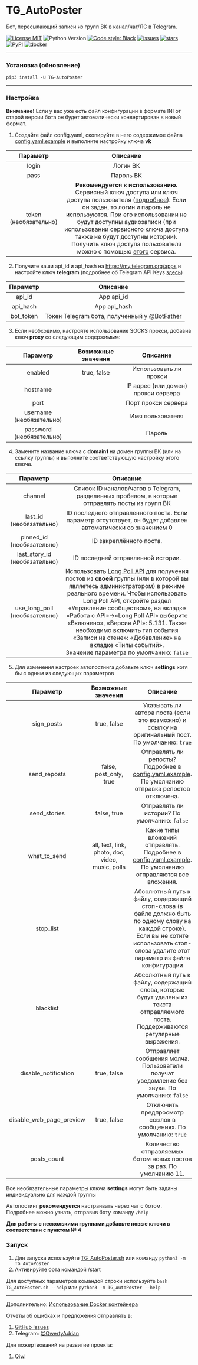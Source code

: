 TG_AutoPoster 
=============
Бот, пересылающий записи из групп ВК в канал/чат/ЛС в Telegram.

[![License MIT](https://img.shields.io/github/license/qwertyadrian/TG_AutoPoster.svg)](/LICENCE.md) 
![Python Version](https://img.shields.io/pypi/pyversions/tg_autoposter) 
[![Code style: Black](https://img.shields.io/badge/code%20style-black-000000.svg)](https://github.com/psf/black)
[![issues](https://img.shields.io/github/issues/qwertyadrian/TG_AutoPoster.svg)](https://github.com/qwertyadrian/TG_AutoPoster/issues) 
[![stars](https://img.shields.io/github/stars/qwertyadrian/TG_AutoPoster.svg)](https://github.com/qwertyadrian/TG_AutoPoster/stargazers)
[![PyPI](https://img.shields.io/pypi/v/TG-AutoPoster)](https://pypi.org/project/TG-AutoPoster/)
[![docker](https://img.shields.io/badge/docker%20image-tg__autoposter-FF9900)](https://hub.docker.com/r/qwertyadrian/tg_autoposter)
***
### Установка (обновление)
```shell script
pip3 install -U TG-AutoPoster
```
***
### Настройка
**Внимание!** Если у вас уже есть файл конфигурации в формате INI от старой версии бота он будет автоматически конвертирован в новый формат.
1. Создайте файл config.yaml, скопируйте в него содержимое файла [config.yaml.example](/config.yaml.example) и выполните настройку ключа **vk**

|                 Параметр                 |                                                                                                                                                                                                          Описание                                                                                                                                                                                                          |
|:----------------------------------------:|:--------------------------------------------------------------------------------------------------------------------------------------------------------------------------------------------------------------------------------------------------------------------------------------------------------------------------------------------------------------------------------------------------------------------------:|
|                  login                   |                                                                                                                                                                                                          Логин ВК                                                                                                                                                                                                          |
|                   pass                   |                                                                                                                                                                                                         Пароль ВК                                                                                                                                                                                                          |
|          token (необязательно)           | **Рекомендуется к использованию.** Cервисный ключ доступа или ключ доступа пользователя ([подробнее](https://vk.com/dev/access_token)). Если он задан, то логин и пароль не используются. При его использовании не будут доступны аудиозаписи (при использовании сервисного ключа доступа также не будут доступны истории). Получить ключ доступа пользователя можно с помощью [этого](https://vkhost.github.io/) сервиса. | 

2. Получите ваши api_id и api_hash на https://my.telegram.org/apps и настройте ключ **telegram** (подробнее об Telegram API Keys [здесь](https://docs.pyrogram.org/intro/setup#api-keys))

| Параметр  |                                Описание                                |
|:---------:|:----------------------------------------------------------------------:|
|  api_id   |                               App api_id                               |
| api_hash  |                              App api_hash                              |
| bot_token | Токен Telegram бота, полученный у [@BotFather](https://t.me/BotFather) |

3. Если необходимо, настройте использование SOCKS прокси, добавив ключ **proxy** со следующим содержимым:

|         Параметр         | Возможные значения |                Описание                |
|:------------------------:|:------------------:|:--------------------------------------:|
|         enabled          |    true, false     |         Использовать ли прокси         |
|         hostname         |                    |  IP адрес (или домен) прокси сервера   |
|           port           |                    |          Порт прокси сервера           |
| username (необязательно) |                    |            Имя пользователя            |
| password (необязательно) |                    |                 Пароль                 |

4. Замените название ключа с **domain1** на домен группы ВК (или на ссылку группы) и выполните соответствующую настройку этого ключа.

|           Параметр            |                                                                                                                                                                                                                                            Описание                                                                                                                                                                                                                                            |
|:-----------------------------:|:----------------------------------------------------------------------------------------------------------------------------------------------------------------------------------------------------------------------------------------------------------------------------------------------------------------------------------------------------------------------------------------------------------------------------------------------------------------------------------------------:|
|            channel            |                                                                                                                                                                                                Список ID каналов/чатов в Telegram, разделенных пробелом, в которые отправлять посты из групп ВК                                                                                                                                                                                                |
|    last_id (необязательно)    |                                                                                                                                                                                          ID последнего отправленного поста. Если параметр отсутствует, он будет добавлен автоматически со значением 0                                                                                                                                                                                          |
|   pinned_id (необязательно)   |                                                                                                                                                                                                                                    ID закреплённого поста.                                                                                                                                                                                                                                     |
| last_story_id (необязательно) |                                                                                                                                                                                                                               ID последней отправленной истории.                                                                                                                                                                                                                               |
| use_long_poll (необязательно) | Использовать [Long Poll API](https://vk.com/dev/bots_longpoll) для получения постов из **своей** группы (или в которой вы являетесь администратором) в режиме реального времени. Чтобы использовать Long Poll API, откройте раздел «Управление сообществом», на вкладке «Работа с API»→«Long Poll API» выберите «Включено», «Версия API»: 5.131. Также необходимо включить тип события «Записи на стене»: «Добавление» на вкладке «Типы событий».<br/>Значение параметра по умолчанию: `false` |


5. Для изменения настроек автопостинга добавьте ключ **settings** хотя бы с одним из следующих параметров

|         Параметр         |                Возможные значения                |                                                                                           Описание                                                                                           |
|:------------------------:|:------------------------------------------------:|:--------------------------------------------------------------------------------------------------------------------------------------------------------------------------------------------:|
|        sign_posts        |                   true, false                    |                                              Указывать ли автора поста (если это возможно) и ссылку на оригинальный пост. По умолчанию: `true`                                               |
|       send_reposts       |              false, post_only, true              |                                  Отправлять ли репосты? Подробнее в [config.yaml.example](/config.yaml.example). По умолчанию отправка репостов отключена.                                   |
|       send_stories       |                   false, true                    |                                                                         Отправлять ли истории? По умолчанию: `false`                                                                         |
|       what_to_send       | all, text, link, photo, doc, video, music, polls |                               Какие типы вложений отправлять. Подробнее в [config.yaml.example](/config.yaml.example). По умолчанию отправляются все вложения.                               |
|        stop_list         |                                                  | Абсолютный путь к файлу, содержащий стоп-слова (в файле должно быть по одному слову на каждой строке). Если вы не хотите использовать стоп-слова удалите этот параметр из файла конфигурации |
|        blacklist         |                                                  |                             Абсолютный путь к файлу, содержащий слова, которые будут удалены из текста отправляемого поста. Поддерживаются регулярные выражения.                             |
|   disable_notification   |                   true, false                    |                                                Отправляет сообщения молча. Пользователи получат уведомление без звука. По умолчанию: `false`                                                 |
| disable_web_page_preview |                   true, false                    |                                                               Отключить предпросмотр ссылок в сообщениях. По умолчанию: `true`                                                               |
|       posts_count        |                                                  |                                                             Количество отправляемых ботом новых постов за раз. По умолчанию 11.                                                              |

Все необязательные параметры ключа **settings** могут быть заданы индивидуально для каждой группы

Автопостинг **рекомендуется** настраивать через чат с ботом. Подробнее можно узнать, отправив боту команду `/help`

**Для работы с несколькими группами добавьте новые ключи в соответствии с пунктом № 4**                                                                                                                                                                                                                                                                              
### Запуск                                                                                                                                                                                                                                                                                                                                                            
1. Для запуска используйте [TG_AutoPoster.sh](/TG_AutoPoster.sh) или команду `python3 -m TG_AutoPoster`     
2. Активируйте бота командой /start

Для доступных параметров командой строки используйте `bash TG_AutoPoster.sh --help` или `python3 -m TG_AutoPoster --help`
***
Дополнительно:
[Использование Docker контейнера](/Docker.md)

Отчеты об ошибках и предложения отправлять в:
1. [GitHub Issues](https://github.com/qwertyadrian/TG_AutoPoster/issues/new/choose)
2. Telegram: [@QwertyAdrian](https://t.me/QwertyAdrian)

Для пожертвований на развитие проекта:
1. [Qiwi](https://qiwi.com/n/QWERTYADRIAN)
